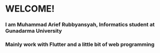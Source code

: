 # WELCOME!
### I am Muhammad Arief Rubbyansyah, Informatics student at Gunadarma University
### Mainly work with Flutter and a little bit of web programming
